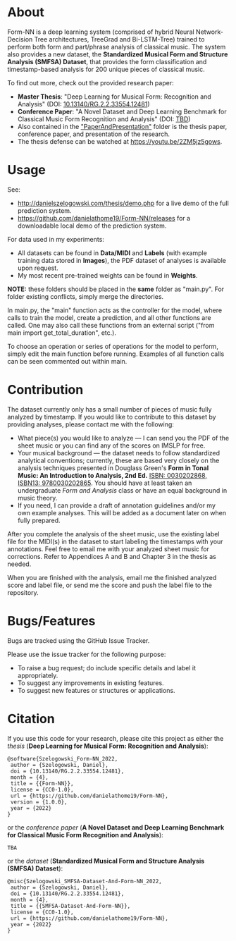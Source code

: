 # About
Form-NN is a deep learning system (comprised of hybrid Neural Network-Decision Tree architectures, TreeGrad and Bi-LSTM-Tree) trained to perform both form and part/phrase analysis of classical music. The system also provides a new dataset, the **Standardized Musical Form and Structure Analysis (SMFSA) Dataset**, that provides the form classification and timestamp-based analysis for 200 unique pieces of classical music.

To find out more, check out the provided research paper:
  * **Master Thesis**: "Deep Learning for Musical Form: Recognition and Analysis" (DOI: [10.13140/RG.2.2.33554.12481](http://doi.org/10.13140/RG.2.2.33554.12481)) 
  * **Conference Paper**: "A Novel Dataset and Deep Learning Benchmark for Classical Music Form Recognition and Analysis" (DOI: [TBD](#))
  * Also contained in the ["PaperAndPresentation"](https://github.com/danielathome19/Form-NN/tree/master/PaperAndPresentation) folder is the thesis paper, conference paper, and presentation of the research.
  * The thesis defense can be watched at https://youtu.be/2ZM5jz5gows.

# Usage
See:
  * http://danielszelogowski.com/thesis/demo.php for a live demo of the full prediction system.
  * https://github.com/danielathome19/Form-NN/releases for a downloadable local demo of the prediction system.

For data used in my experiments:
  * All datasets can be found in **Data/MIDI** and **Labels** (with example training data stored in **Images**), the PDF dataset of analyses is available upon request.
  * My most recent pre-trained weights can be found in **Weights**.

**NOTE:** these folders should be placed in the **same** folder as "main.py". For folder existing conflicts, simply merge the directories.

In main.py, the "main" function acts as the controller for the model, where calls to train the model, create a prediction, and all other functions are called. One may also call these functions from an external script ("from main import get_total_duration", etc.).

To choose an operation or series of operations for the model to perform, simply edit the main function before running. Examples of all function calls can be seen commented out within main.

# Contribution
The dataset currently only has a small number of pieces of music fully analyzed by timestamp. If you would like to contribute to this dataset by providing analyses, please contact me with the following:
  * What piece(s) you would like to analyze — I can send you the PDF of the sheet music or you can find any of the scores on IMSLP for free.
  * Your musical background — the dataset needs to follow standardized analytical conventions; currently, these are based very closely on the analysis techniques presented in Douglass Green's **Form in Tonal Music: An Introduction to Analysis, 2nd Ed.** [ISBN: 0030202868, ISBN13: 9780030202865](https://www.thriftbooks.com/w/form-in-tonal-music-an-introduction-to-analysis_douglass-m-green/264527/item/527721/?mkwid=qmNYahkX%7cdc&pcrid=11558858230&pkw=&pmt=be&slid=&product=527721&plc=&pgrid=3970769304&ptaid=pla-1101002864651&utm_source=bing&utm_medium=cpc&utm_campaign=Bing+Shopping+%7c+Arts+&+Photography&utm_term=&utm_content=qmNYahkX%7cdc%7cpcrid%7c11558858230%7cpkw%7c%7cpmt%7cbe%7cproduct%7c527721%7cslid%7c%7cpgrid%7c3970769304%7cptaid%7cpla-1101002864651%7c&msclkid=bb79bd7f27dd11661d09dd7bdc3322e7#idiq=527721&edition=2332832). You should have at least taken an undergraduate *Form and Analysis* class or have an equal background in music theory.
  * If you need, I can provide a draft of annotation guidelines and/or my own example analyses. This will be added as a document later on when fully prepared.

After you complete the analysis of the sheet music, use the existing label file for the MIDI(s) in the dataset to start labeling the timestamps with your annotations. Feel free to email me with your analyzed sheet music for corrections. Refer to Appendices A and B and Chapter 3 in the thesis as needed.

When you are finished with the analysis, email me the finished analyzed score and label file, or send me the score and push the label file to the repository.

# Bugs/Features
Bugs are tracked using the GitHub Issue Tracker.

Please use the issue tracker for the following purpose:
  * To raise a bug request; do include specific details and label it appropriately.
  * To suggest any improvements in existing features.
  * To suggest new features or structures or applications.
  
# Citation
If you use this code for your research, please cite this project as either the *thesis* (**Deep Learning for Musical Form: Recognition and Analysis**):
```
@software{Szelogowski_Form-NN_2022,
 author = {Szelogowski, Daniel},
 doi = {10.13140/RG.2.2.33554.12481},
 month = {4},
 title = {{Form-NN}},
 license = {CC0-1.0},
 url = {https://github.com/danielathome19/Form-NN},
 version = {1.0.0},
 year = {2022}
}
```
or the *conference paper* (**A Novel Dataset and Deep Learning Benchmark for Classical Music Form Recognition and Analysis**):
```
TBA
```
or the *dataset* (**Standardized Musical Form and Structure Analysis (SMFSA) Dataset**):
```
@misc{Szelogowski_SMFSA-Dataset-And-Form-NN_2022,
 author = {Szelogowski, Daniel},
 doi = {10.13140/RG.2.2.33554.12481},
 month = {4},
 title = {{SMFSA-Dataset-And-Form-NN}},
 license = {CC0-1.0},
 url = {https://github.com/danielathome19/Form-NN},
 year = {2022}
}
```
